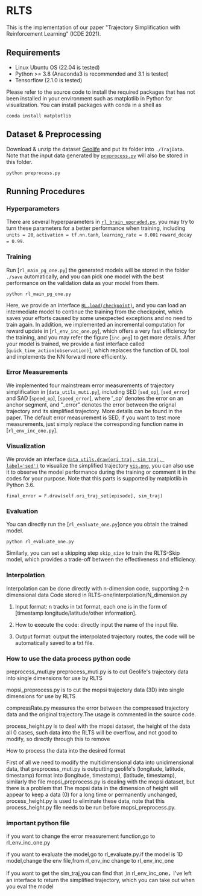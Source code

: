 # RLTS

This is the implementation of our paper "Trajectory Simplification with Reinforcement Learning" (ICDE 2021).

## Requirements

* Linux Ubuntu OS (22.04 is tested)
* Python >= 3.8 (Anaconda3 is recommended and 3.1 is tested)
* Tensorflow (2.1.0 is tested)

Please refer to the source code to install the required packages that has not been installed in your environment such as matplotlib in Python for visualization. You can install packages with conda in a shell as

```
conda install matplotlib
```

## Dataset & Preprocessing

Download & unzip the dataset [Geolife](http://research.microsoft.com/en-us/downloads/b16d359d-d164-469e-9fd4-daa38f2b2e13/) and put its folder into `./TrajData`. Note that the input data generated by [`preprocess.py`](preprocess.py) will also be stored in this folder.

```
python preprocess.py
```

## Running Procedures

### Hyperparameters
There are several hyperparameters in [`rl_brain_upgraded.py`](./online-rlts/rl_brain_upgraded.py), you may try to turn these parameters for a better performance when training, including `units = 20`, `activation = tf.nn.tanh`, `learning_rate = 0.001` `reward_decay = 0.99`.

### Training

Run [`rl_main_pg_one.py`] the generated models will be stored in the folder `./save` automatically, and you can pick one model with the best performance on the validation data as your model from them.

```
python rl_main_pg_one.py
```
Here, we provide an interface [`RL.load(checkpoint)`](./online-rlts/rl_brain_one.py), and you can load an intermediate model to continue the training from the checkpoint, which saves your efforts caused by some unexpected exceptions and no need to train again.
In addition, we implemented an incremental computation for reward update in [`rl_env_inc_one.py`], which offers a very fast efficiency for the training, and you may refer the figure [`inc.png`] to get more details.
After your model is trained, we provide a fast interface called [`quick_time_action(observation)`], which replaces the function of DL tool and implements the NN forward more efficiently.

### Error Measurements
We implemented four mainstream error measurements of trajectory simplification in [`data_utils_muti.py`], including SED [`sed_op`], [`sed_error`] and SAD [`speed_op`], [`speed_error`], where '_op' denotes the error on an anchor segment, and "_error" denotes the error between the orignal trajectory and its simplified trajectory. More details can be found in the paper. The default error measurement is SED, if you want to test more measurements, just simply replace the corresponding function name in [`rl_env_inc_one.py`].

### Visualization

We provide an interface [`data_utils.draw(ori_traj, sim_traj, label='sed')`](./online-rlts/data_utils_muti.py) to visualize the simplified trajectory [`vis.png`](./online-rlts/vis.png), you can also use it to observe the model performance during the training or comment it in the codes for your purpose. Note that this parts is supported by matplotlib in Python 3.6.
```
final_error = F.draw(self.ori_traj_set[episode], sim_traj)
```

### Evaluation

You can directly run the [`rl_evaluate_one.py`]once you obtain the trained model.

```
python rl_evaluate_one.py
```
Similarly, you can set a skipping step `skip_size` to train the RLTS-Skip model, which provides a trade-off between the effectiveness and efficiency.

### Interpolation

Interpolation can be done directly with n-dimension code, supporting 2-n dimensional data
Code stored in RLTS-one/interpolation/N_dimension.py

1. Input format: n tracks in txt format, each one is in the form of [timestamp longitude/latitude/other information].

2. How to execute the code: directly input the name of the input file.

3. Output format: output the interpolated trajectory routes, the code will be automatically saved to a txt file.


### How to use the data process python code

preprocess_muti.py preprocess_muti.py is to cut Geolife's trajectory data into single dimensions for use by RLTS

mopsi_preprocess.py is to cut the mopsi trajectory data (3D) into single dimensions for use by RLTS

compressRate.py measures the error between the compressed trajectory data and the original trajectory.The usage is commented in the source code.

process_height.py is to deal with the mopsi dataset, the height of the data all 0 cases, such data into the RLTS will be overflow, and not good to modify, so directly through this to remove

How to process the data into the desired format

First of all we need to modify the multidimensional data into unidimensional data, that preprocess_muti.py is outputting geolife's (longitude, latitude, timestamp) format into (longitude, timestamp), (latitude, timestamp), similarly the file mopsi_preprocess.py is dealing with the mopsi dataset, but there is a problem that The mopsi data in the dimension of height will appear to keep a data (0) for a long time or permanently unchanged, process_height.py is used to eliminate these data, note that this process_height.py file needs to be run before mopsi_preprocess.py.

### important python file

if you want to change the error measurement function,go to rl_env_inc_one.py

if you want to evaluate the model,go to rl_evaluate.py.if the model is 1D model,change the env file,from rl_env_inc change to rl_env_inc_one

if you want to get the sim_traj,you can find that ,in rl_env_inc_one，I've left an interface to return the simplified trajectory, which you can take out when you eval the model
